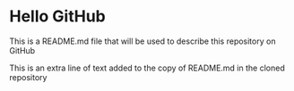# Hello GitHub

This is a README.md file that will be used to describe this
repository on GitHub


This is an extra line of text added to the copy 
of README.md in the cloned repository 
